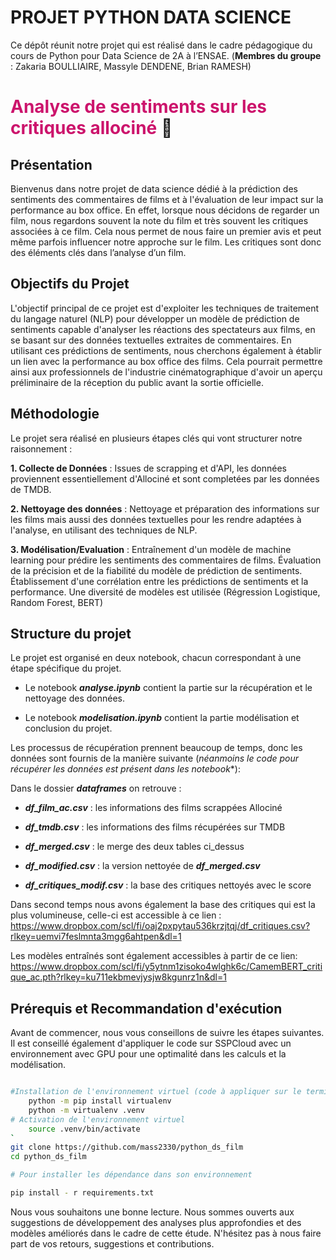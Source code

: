 # PROJET PYTHON DATA SCIENCE 

Ce dépôt réunit notre projet qui est réalisé dans le cadre pédagogique du cours de Python pour Data Science de 2A à l’ENSAE.
(**Membres du groupe** : Zakaria BOULLIAIRE, Massyle DENDENE, Brian RAMESH)

# **<span style="color: #CC146C">Analyse de sentiments sur les critiques allociné </span>** 🎥

## Présentation

Bienvenus dans notre projet de data science dédié à la prédiction des sentiments des commentaires de films et à l'évaluation de leur impact sur la performance au box office. En effet, lorsque nous décidons de regarder un film, nous regardons souvent la note du film et très souvent les critiques associées à ce film. Cela nous permet de nous faire un premier avis et peut même parfois influencer notre approche sur le film. Les critiques sont donc des éléments clés dans l’analyse d’un film.

## Objectifs du Projet 

L'objectif principal de ce projet est d'exploiter les techniques de traitement du langage naturel (NLP) pour développer un modèle de prédiction de sentiments capable d'analyser les réactions des spectateurs aux films, en se basant sur des données textuelles extraites de commentaires. En utilisant ces prédictions de sentiments, nous cherchons également à établir un lien avec la performance au box office des films. Cela pourrait permettre ainsi aux professionnels de l'industrie cinématographique d'avoir un aperçu préliminaire de la réception du public avant la sortie officielle.

## Méthodologie 

Le projet sera réalisé en plusieurs étapes clés qui vont structurer notre raisonnement :

**1. Collecte de Données** : Issues de scrapping et d'API, les données proviennent essentiellement d'Allociné et sont completées par les données de TMDB.

**2. Nettoyage des données** :  Nettoyage et préparation des informations sur les films mais aussi des données textuelles pour les rendre adaptées à l'analyse, en utilisant des techniques de NLP.

**3. Modélisation/Evaluation** : Entraînement d'un modèle de machine learning pour prédire les sentiments des commentaires de films. Évaluation de la précision et de la fiabilité du modèle de prédiction de sentiments. Établissement d'une corrélation entre les prédictions de sentiments et la performance. Une diversité de modèles est utilisée (Régression Logistique, Random Forest, BERT)

## Structure du projet  

Le projet est organisé en deux notebook, chacun correspondant à une étape spécifique du projet.

- Le notebook ***analyse.ipynb*** contient la partie sur la récupération et le nettoyage des données.

- Le notebook ***modelisation.ipynb*** contient la partie modélisation et conclusion du projet.

Les processus de récupération prennent beaucoup de temps, donc les données sont fournis de la manière suivante (*néanmoins le code pour récupérer les données est présent dans les notebook**): 

 Dans le dossier ***dataframes*** on retrouve : 

- ***df_film_ac.csv*** : les informations des films scrappées Allociné 

- ***df_tmdb.csv*** : les informations des films récupérées sur TMDB 

- ***df_merged.csv*** : le merge des deux tables ci_dessus 

- ***df_modified.csv*** : la version nettoyée de ***df_merged.csv***

- ***df_critiques_modif.csv*** : la base des critiques nettoyés avec le score
    
Dans second temps nous avons également la base des critiques qui est la plus volumineuse, celle-ci est accessible à ce lien : 
     https://www.dropbox.com/scl/fi/oaj2pxpytau536krzjtqj/df_critiques.csv?rlkey=uemvi7feslmnta3mgg6ahtpen&dl=1

Les modèles entraînés sont également accessibles à partir de ce lien: 
    https://www.dropbox.com/scl/fi/y5ytnm1zisoko4wlghk6c/CamemBERT_critique_ac.pth?rlkey=ku711ekbmevjysjw8kgunrz1n&dl=1


## Prérequis et Recommandation d'exécution

Avant de commencer, nous vous conseillons de suivre les étapes suivantes. Il est conseillé également d'appliquer le code sur SSPCloud avec un environnement avec GPU pour une optimalité dans les calculs et la modélisation.

```sh

#Installation de l'environnement virtuel (code à appliquer sur le terminal)
    python -m pip install virtualenv
    python -m virtualenv .venv
# Activation de l'environnement virtuel
    source .venv/bin/activate
`
git clone https://github.com/mass2330/python_ds_film
cd python_ds_film

# Pour installer les dépendance dans son environnement

pip install - r requirements.txt

```

Nous vous souhaitons une bonne lecture. Nous sommes ouverts aux suggestions de développement des analyses plus approfondies et des modèles améliorés dans le cadre de cette étude. N'hésitez pas à nous faire part de vos retours, suggestions et contributions.